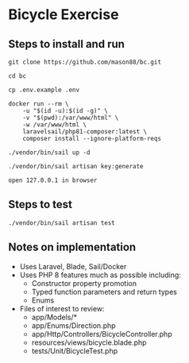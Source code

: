 
# Bicycle Exercise

## Steps to install and run

    git clone https://github.com/mason88/bc.git
    
    cd bc
    
    cp .env.example .env
    
    docker run --rm \
        -u "$(id -u):$(id -g)" \
        -v "$(pwd):/var/www/html" \
        -w /var/www/html \
        laravelsail/php81-composer:latest \
        composer install --ignore-platform-reqs
    
    ./vendor/bin/sail up -d
    
    ./vendor/bin/sail artisan key:generate
    
    open 127.0.0.1 in browser

## Steps to test

    ./vendor/bin/sail artisan test

## Notes on implementation

 - Uses Laravel, Blade, Sail/Docker
 - Uses PHP 8 features much as possible including:
   - Constructor property promotion
   - Typed function parameters and return types
   - Enums
 - Files of interest to review:
   - app/Models/\*
   - app/Enums/Direction.php
   - app/Http/Controllers/BicycleController.php
   - resources/views/bicycle.blade.php
   - tests/Unit/BicycleTest.php

